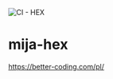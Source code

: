 ![CI - HEX](https://github.com/jacol84/mija-hex/workflows/CI%20-%20HEX/badge.svg)

# mija-hex
https://better-coding.com/pl/

